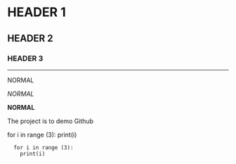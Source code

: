 # HEADER 1
## HEADER 2
### HEADER 3

---

NORMAL

*NORMAL*

**NORMAL**

The project is to demo Github

for i in range (3):
    print(i)


```
  for i in range (3):
    print(i)
  
  ```
